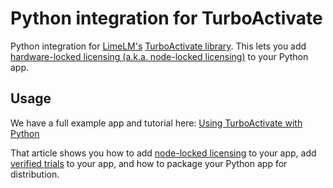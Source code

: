 # Python integration for TurboActivate

Python integration for [LimeLM's](https://wyday.com/limelm/) [TurboActivate library](https://wyday.com/limelm/help/using-turboactivate/). This lets you add [hardware-locked licensing (a.k.a. node-locked licensing)](https://wyday.com/limelm/help/licensing-types/#hardware-locked) to your Python app.

## Usage

We have a full example app and tutorial here: [Using TurboActivate with Python](https://wyday.com/limelm/help/using-turboactivate-with-python/)

That article shows you how to add [node-locked licensing](https://wyday.com/limelm/help/licensing-types/#hardware-locked) to your app, add [verified trials](https://wyday.com/limelm/help/trials/#verified) to your app, and how to package your Python app for distribution.